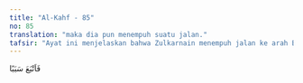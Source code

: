 ```yaml
---
title: "Al-Kahf - 85"
no: 85
translation: "maka dia pun menempuh suatu jalan."
tafsir: "Ayat ini menjelaskan bahwa Zulkarnain menempuh jalan ke arah Barat. Setelah dia menempuh jalan itu, maka sampailah ia ke ujung bumi sebelah barat di mana kelihatan matahari terbenam seolah-olah masuk ke dalam lautan Atlantik. Di mana dia melihat matahari terbenam di dalam laut yang tampak kehitam-hitaman seperti lumpur. Dia telah melalui negeri Tunis dan Maroko dan sampailah ke pantai Afrika sebelah barat, dan di sana menjumpai beberapa kaum kafir. Allah telah menyuruhnya untuk memilih di antara dua hal, yaitu menyiksa mereka dengan pertumpahan darah atau mengajak mereka supaya beriman kepada Allah. Yang demikian ini dijelaskan dalam firman Allah yang disampaikan kepada Zulkarnain secara ilham. Zulkarnain disuruh supaya membunuh mereka jika mereka tidak mau mengakui Keesaan Allah dan tidak mau tunduk kepada ajakannya, atau mengajarkan kepada mereka petunjuk-petunjuk sehingga mereka mengenal hukum dan syariat agama dengan penuh keyakinan."
---
```


فَاَتْبَعَ سَبَبًا
